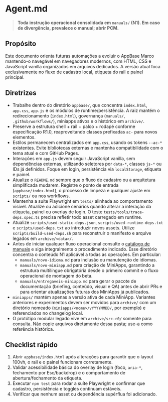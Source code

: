 # Agent.md

> **Toda instrução operacional consolidada em `manuals/` (N1). Em caso de divergência, prevalece o manual; abrir PCM.**

## Propósito
Este documento orienta futuras automações a evoluir o AppBase Marco mantendo-o
navegável em navegadores modernos, com HTML, CSS e JavaScript vanilla
organizados em arquivos dedicados. A versão atual foca exclusivamente no fluxo
de cadastro local, etiqueta do rail e painel principal.

## Diretrizes
- Trabalhe dentro do diretório `appbase/`, que concentra `index.html`,
  `app.css`, `app.js` e os módulos de runtime/persistência. A raiz mantém o
  redirecionamento (`index.html`), governança (`manuals/`, `.github/workflows/`),
  miniapps ativos e o histórico em `archive/`.
- Preserve a estrutura shell + rail + palco + rodapé conforme especificação
  R1.0, reaproveitando classes prefixadas `ac-` para novos elementos.
- Estilos permanecem centralizados em `app.css`, usando os tokens `--ac-*`
  existentes. Evite bibliotecas externas e mantenha compatibilidade com o tema
  atual e com GitHub Pages.
- Interações em `app.js` devem seguir JavaScript vanilla, sem dependências
  externas, utilizando seletores por `data-*`, classes `js-*` ou IDs já
  definidos. Foque em login, persistência via `localStorage`, etiqueta e painel.
- Atualize o `README.md` sempre que o fluxo de cadastro ou a arquitetura
  simplificada mudarem. Registre o ponto de entrada (`appbase/index.html`), o
  processo de limpeza e qualquer ajuste em `scripts/` ou nos workflows.
- Mantenha a suíte Playwright em `tests/` alinhada ao comportamento visível.
  Atualize ou adicione cenários quando alterar a interação da etiqueta, painel
  ou overlay de login. O teste `tests/tools/trace-deps.spec.ts` precisa refletir
  todo asset carregado em runtime.
- Atualize `scripts/used-static-deps.json`, `scripts/used-runtime-deps.txt` e
  `scripts/used-deps.txt` ao introduzir novos assets. Utilize
  `scripts/build-used-deps.sh` para reconstruir o manifesto e arquive legados em
  `archive/<data>/`.
- Antes de iniciar qualquer fluxo operacional consulte o
  [catálogo de manuais](manuals/README.md) e siga integralmente o procedimento
  indicado. Esse diretório concentra o conteúdo N1 aplicável a todas as
  operações. Em particular:
  - `manuals/novo-idioma.md` para inclusão ou manutenção de idiomas.
  - `manuals/novo-miniapp.md` para criação de MiniApps, garantindo a estrutura
    multilíngue obrigatória desde o primeiro commit e o fluxo operacional de
    montagem do beta.
  - `manuals/entregaveis-miniapp.md` para gerar o pacote de documentação
    (briefing, conteúdo, visual e QA) antes de abrir PRs e para orientar
    atualizações futuras dos MiniApps já publicados.
- `miniapps/` mantém apenas a versão ativa de cada MiniApp. Variantes
  anteriores e experimentos devem ser movidos para `archive/` com um diretório
  nomeado (`miniapps/<nome>/vYYYYMMDD/`, por exemplo) e referenciados no
  changelog local.
- O protótipo modular legado vive em `archive/src-r0/` somente para consulta.
  Não copie arquivos diretamente dessa pasta; use-a como referência histórica.

## Checklist rápido
1. Abrir `appbase/index.html` após alterações para garantir que o layout 100vh,
   o rail e o painel funcionam corretamente.
2. Validar acessibilidade básica do overlay de login (foco, `aria-*`, fechamento
   por Esc/backdrop) e o comportamento de abertura/fechamento da etiqueta.
3. Executar `npm test` para rodar a suíte Playwright e confirmar que cadastro,
   persistência e toggles continuam estáveis.
4. Verificar que nenhum asset ou dependência supérflua foi adicionado.

